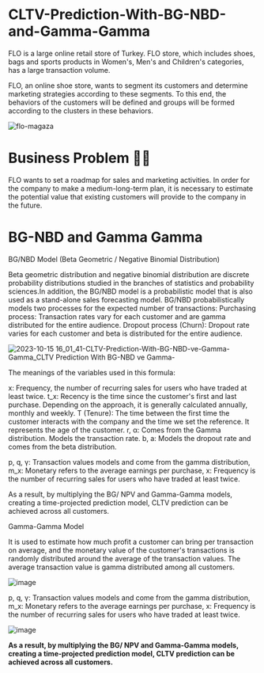 # CLTV-Prediction-With-BG-NBD-and-Gamma-Gamma


FLO is a large online retail store of Turkey. FLO store, which includes shoes, bags and sports products in Women's, Men's and Children's categories, has a large transaction volume.

FLO, an online shoe store, wants to segment its customers and determine marketing strategies according to these segments. To this end, the behaviors of the customers will be defined and groups will be formed according to the clusters in these behaviors.

![flo-magaza](https://github.com/oktaydoganyildiz/Customer-Segmentation-with-RFM/assets/70387935/63b3f79c-2f88-410e-a132-3a9b3372172c)

# Business Problem 👩‍💻
FLO wants to set a roadmap for sales and marketing activities. In order for the company to make a medium-long-term plan, it is necessary to estimate the potential value that existing customers will provide to the company in the future.


# BG-NBD and Gamma Gamma

BG/NBD Model (Beta Geometric / Negative Binomial Distribution) 

Beta geometric distribution and negative binomial distribution are discrete probability distributions studied in the branches of statistics and probability sciences.In addition, the BG/NBD model is a probabilistic model that is also used as a stand-alone sales forecasting model. BG/NBD probabilistically models two processes for the expected number of transactions: Purchasing process: Transaction rates vary for each customer and are gamma distributed for the entire audience. Dropout process (Churn): Dropout rate varies for each customer and beta is distributed for the entire audience.

![2023-10-15 16_01_41-CLTV-Prediction-With-BG-NBD-ve-Gamma-Gamma_CLTV Prediction With BG-NBD ve Gamma-](https://github.com/oktaydoganyildiz/CLTV-Prediction-With-BG-NBD-ve-Gamma-Gamma/assets/70387935/66d27024-688e-41b0-8003-fcfc2d587b52)

The meanings of the variables used in this formula:

x: Frequency, the number of recurring sales for users who have traded at least twice. t_x: Recency is the time since the customer's first and last purchase. Depending on the approach, it is generally calculated annually, monthly and weekly. T (Tenure): The time between the first time the customer interacts with the company and the time we set the reference. It represents the age of the customer. r, α: Comes from the Gamma distribution. Models the transaction rate. b, a: Models the dropout rate and comes from the beta distribution.

p, q, γ: Transaction values models and come from the gamma distribution, m_x: Monetary refers to the average earnings per purchase, x: Frequency is the number of recurring sales for users who have traded at least twice.

As a result, by multiplying the BG/ NPV and Gamma-Gamma models, creating a time-projected prediction model, CLTV prediction can be achieved across all customers.

Gamma-Gamma Model

It is used to estimate how much profit a customer can bring per transaction on average, and the monetary value of the customer's transactions is randomly distributed around the average of the transaction values. The average transaction value is gamma distributed among all customers.

![image](https://github.com/oktaydoganyildiz/CLTV-Prediction-With-BG-NBD-ve-Gamma-Gamma/assets/70387935/024e136f-3f27-4e65-be27-59da9002cc8f)

p, q, γ: Transaction values models and come from the gamma distribution, m_x: Monetary refers to the average earnings per purchase, x: Frequency is the number of recurring sales for users who have traded at least twice.

![image](https://github.com/oktaydoganyildiz/CLTV-Prediction-With-BG-NBD-ve-Gamma-Gamma/assets/70387935/2bf7d4c7-e59b-4a96-91c8-4e075ccc9b5e)


**As a result, by multiplying the BG/ NPV and Gamma-Gamma models, creating a time-projected prediction model, CLTV prediction can be achieved across all customers.**
